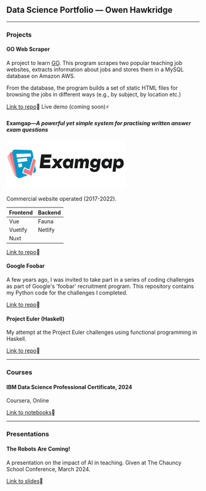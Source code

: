 ## Data Science Portfolio — Owen Hawkridge

---

### Projects

#### GO Web Scraper

A project to learn [GO](https://go.dev). This program scrapes two popular teaching job websites, extracts information about jobs and stores them in a MySQL database on Amazon AWS.

From the database, the program builds a set of static HTML files for browsing the jobs in different ways (e.g., by subject, by location etc.)

[Link to repo](https://github.com/ohawkridge/go-scraper)🔗 Live demo (coming soon)⚡️

#### Examgap—_A powerful yet simple system for practising written answer exam questions_
![Examgap logo](https://github.com/ohawkridge/ohawkridge.github.io/blob/14fe67d160d5480e89ed4f71078ae2a9028ff2af/Examgap%20logo%20v7.png)

Commercial website operated (2017-2022).

|Frontend|Backend|
|--------|-------|
|Vue     |Fauna  |
|Vuetify |Netlify|
|Nuxt    |       |

[Link to repo](https://github.com/ohawkridge/examgap)🔗

#### Google Foobar

A few years ago, I was invited to take part in a series of coding challenges as part of Google's 'foobar' recruitment program. This repository contains my Python code for the challenges I completed.

[Link to repo](https://github.com/ohawkridge/foobar "Google foobar")🔗

#### Project Euler (Haskell)

My attempt at the Project Euler challenges using functional programming in Haskell.

[Link to repo](https://github.com/ohawkridge/pe-haskell "Project Euler (Haskell)")🔗

---

### Courses

#### IBM Data Science Professional Certificate, 2024
Coursera, Online

[Link to notebooks](https://github.com/ohawkridge/jupyter-notebooks "Data Science course notebooks")🔗

---

### Presentations

#### The Robots Are Coming!

A presentation on the impact of AI in teaching. Given at The Chauncy School Conference, March 2024.

[Link to slides](https://docs.google.com/presentation/d/1B-EE6mvE15-82voYKzckECrpH1wTnWeq/edit?usp=share_link&ouid=103652165818296102509&rtpof=true&sd=true "The Robots Are Coming!")🔗
